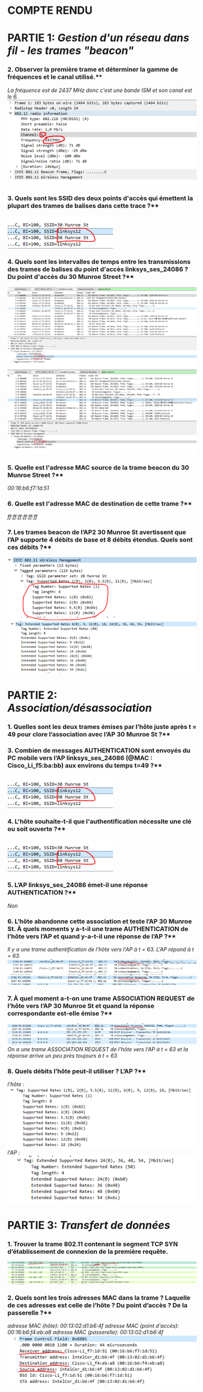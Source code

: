 # COMPTE RENDU
# PARTIE 1: *Gestion d'un réseau dans fil - les trames "beacon"*
### 2. Observer la première trame et déterminer la gamme de fréquences et le canal utilisé.**
_La fréquence est de 2437 MHz donc c'est une bande ISM et son canal est le 6._
![](TD4/TD4/p1_q2_1.PNG)

### 3. Quels sont les SSID des deux points d'accès qui émettent la plupart des trames de balises dans cette trace ?**
![](TD4/TD4/p1_q3_1.PNG)

### 4. Quels sont les intervalles de temps entre les transmissions des trames de balises du point d'accès linksys_ses_24086 ? Du point d'accès du 30 Munroe Street ?**
![](TD4/TD4/p1_q4_1.PNG)
![](TD4/TD4/p1_q4_2.PNG)

### 5. Quelle est l'adresse MAC source de la trame beacon du 30 Munroe Street ?**
_00:16:b6:f7:1d:51_

### 6. Quelle est l'adresse MAC de destination de cette trame ?**
_ff:ff:ff:ff:ff:ff_

### 7. Les trames beacon de l’AP2 30 Munroe St avertissent que l’AP supporte 4 débits de base et 8 débits étendus. Quels sont ces débits ?**
![](TD4/TD4/p1_q7_1.PNG)
![](TD4/TD4/p1_q7_2.PNG)


# PARTIE 2: *Association/désassociation*
### 1. Quelles sont les deux trames émises par l’hôte juste après t = 49 pour clore l’association avec l’AP 30 Munroe St ?**


### 3. Combien de messages AUTHENTICATION sont envoyés du PC mobile vers l’AP linksys_ses_24086 (@MAC : Cisco_Li_f5:ba:bb) aux environs du temps t=49 ?**
![](TD4/TD4/p1_q3_1.PNG)

### 4. L'hôte souhaite-t-il que l'authentification nécessite une clé ou soit ouverte ?**
![](TD4/TD4/p1_q3_1.PNG)

### 5. L’AP linksys_ses_24086 émet-il une réponse AUTHENTICATION ?**
_Non_

### 6. L’hôte abandonne cette association et teste l’AP 30 Munroe St. À quels moments y a-t-il une trame AUTHENTICATION de l’hôte vers l’AP et quand y-a-t-il une réponse de l’AP ?**
_Il y a une trame authentification de l'hôte vers l'AP à t = 63. L'AP répond à t = 63._
![](TD4/TD4/p2_q6_1.PNG)
![](TD4/TD4/p2_q6_2.PNG)

### 7. À quel moment a-t-on une trame ASSOCIATION REQUEST de l’hôte vers l’AP 30 Munroe St et quand la réponse correspondante est-elle émise ?**
![](TD4/TD4/p2_q7_1.PNG)
_On a une trame ASSOCIATION REQUEST de l'hôte vers l'AP à t = 63 et la réponse arrive un peu près toujours à t = 63_

### 8. Quels débits l’hôte peut-il utiliser ? L’AP ?**
_l'hôte :_
![](TD4/TD4/p2_q8_1.PNG)
_l'AP :_
![](TD4/TD4/p2_q8_2.PNG)

# PARTIE 3: *Transfert de données*
### 1. Trouver la trame 802.11 contenant le segment TCP SYN d’établissement de connexion de la première requête.
![](TD4/TD4/p3_q1_1.PNG)

### 2. Quels sont les trois adresses MAC dans la trame ? Laquelle de ces adresses est celle de l’hôte ? Du point d’accès ? De la passerelle ?**
_adresse MAC (hôte): 00:13:02:d1:b6:4f_
_adresse MAC (point d'accès): 00:16:b6:f4:eb:a8_
_adresse MAC (passerelle): 00:13:02:d1:b6:4f_
![](TD4/TD4/p3_q2_1.PNG)
